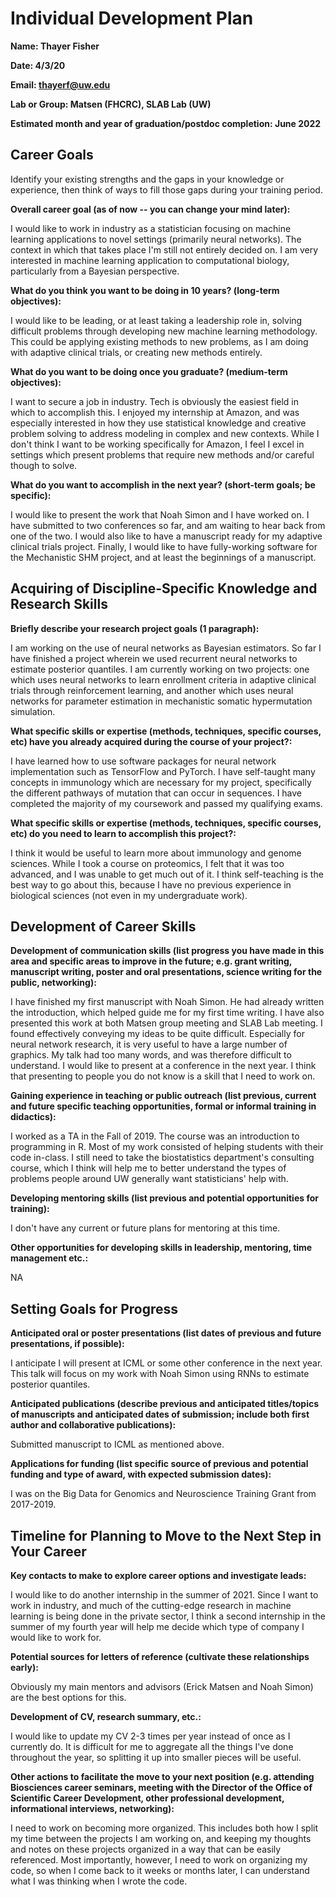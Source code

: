 # Individual Development Plan

**Name: Thayer Fisher**

**Date: 4/3/20**

**Email: thayerf@uw.edu**

**Lab or Group: Matsen (FHCRC), SLAB Lab (UW)**

**Estimated month and year of graduation/postdoc completion: June 2022**


## Career Goals
Identify your existing strengths and the gaps in your knowledge or experience, then think of ways to fill those gaps during your training period.

**Overall career goal (as of now -- you can change your mind later):**

I would like to work in industry as a statistician focusing on machine learning applications to novel settings (primarily neural networks). The context in which that takes place I'm still not entirely decided on. I am very interested in machine learning application to computational biology, particularly from a Bayesian perspective.


**What do you think you want to be doing in 10 years? (long-term objectives):**

I would like to be leading, or at least taking a leadership role in, solving difficult problems through developing new machine learning methodology. This could be applying existing methods to new problems, as I am doing with adaptive clinical trials, or creating new methods entirely.


**What do you want to be doing once you graduate? (medium-term objectives):**

I want to secure a job in industry. Tech is obviously the easiest field in which to accomplish this. I enjoyed my internship at Amazon,  and was especially interested in how they use statistical knowledge and creative problem solving to address modeling in complex and new contexts. While I don't think I want to be working specifically for Amazon, I feel I excel in settings which present problems that require new methods and/or careful though to solve.


**What do you want to accomplish in the next year? (short-term goals; be specific):**

I would like to present the work that Noah Simon and I have worked on. I have submitted to two conferences so far, and am waiting to hear back from one of the two. I would also like to have a manuscript ready for my adaptive clinical trials project. Finally, I would like to have fully-working software for the Mechanistic SHM project, and at least the beginnings of a manuscript.



## Acquiring of Discipline-Specific Knowledge and Research Skills
**Briefly describe your research project goals (1 paragraph):**

I am working on the use of neural networks as Bayesian estimators. So far I have finished a project wherein we used recurrent neural networks to estimate posterior quantiles. I am currently working on two projects: one which uses neural networks to learn enrollment criteria in adaptive clinical trials through reinforcement learning, and another which uses neural networks for parameter estimation in mechanistic somatic hypermutation simulation.



**What specific skills or expertise (methods, techniques, specific courses, etc) have you already acquired during the course of your project?:**

I have learned how to use software packages for neural network implementation such as TensorFlow and PyTorch. I have self-taught many concepts in immunology which are necessary for my project, specifically the different pathways of mutation that can occur in sequences. I have completed the majority of my coursework and passed my qualifying exams.


**What specific skills or expertise (methods, techniques, specific courses, etc) do you need to learn to accomplish this project?:**

I think it would be useful to learn more about immunology and genome sciences. While I took a course on proteomics, I felt that it was too advanced, and I was unable to get much out of it. I think self-teaching is the best way to go about this, because I have no previous experience in biological sciences (not even in my undergraduate work).





## Development of Career Skills

**Development of communication skills (list progress you have made in this area and specific areas to improve in the future; e.g. grant writing, manuscript writing, poster and oral presentations, science writing for the public, networking):**

I have finished my first manuscript with Noah Simon. He had already written the introduction, which helped guide me for my first time writing. I have also presented this work at both Matsen group meeting and SLAB Lab meeting. I found effectively conveying my ideas to be quite difficult. Especially for neural network research, it is very useful to have a large number of graphics. My talk had too many words, and was therefore difficult to understand. I would like to present at a conference in the next year. I think that presenting to people you do not know is a skill that I need to work on.

**Gaining experience in teaching or public outreach (list previous, current and future specific teaching opportunities, formal or informal training in didactics):**

I worked as a TA in the Fall of 2019. The course was an introduction to programming in R. Most of my work consisted of helping students with their code in-class. I still need to take the biostatistics department's consulting course, which I think will help me to better understand the types of problems people around UW generally want statisticians' help with.


**Developing mentoring skills (list previous and potential opportunities for training):**

I don't have any current or future plans for mentoring at this time.

**Other opportunities for developing skills in leadership, mentoring, time management etc.:**

NA

## Setting Goals for Progress

**Anticipated oral or poster presentations (list dates of previous and future presentations, if possible):**

I anticipate I will present at ICML or some other conference in the next year. This talk will focus on my work with Noah Simon using RNNs to estimate posterior quantiles.

**Anticipated publications (describe previous and anticipated titles/topics of manuscripts and anticipated dates of submission; include both first author and collaborative publications):**

Submitted manuscript to ICML as mentioned above.

**Applications for funding (list specific source of previous and potential funding and type of award, with expected submission dates):**

I was on the Big Data for Genomics and Neuroscience Training Grant from 2017-2019.

## Timeline for Planning to Move to the Next Step in Your Career

**Key contacts to make to explore career options and investigate leads:**

I would like to do another internship in the summer of 2021. Since I want to work in industry, and much of the cutting-edge research in machine learning is being done in the private sector, I think a second internship in the summer of my fourth year will help me decide which type of company I would like to work for.

**Potential sources for letters of reference (cultivate these relationships early):**

Obviously my main mentors and advisors (Erick Matsen and Noah Simon) are the best options for this.

**Development of CV, research summary, etc.:**

I would like to update my CV 2-3 times per year instead of once as I currently do. It is difficult for me to aggregate all the things I've done throughout the year, so splitting it up into smaller pieces will be useful.

**Other actions to facilitate the move to your next position (e.g. attending Biosciences career seminars, meeting with the Director of the Office of Scientific Career Development, other professional development, informational interviews, networking):**

I need to work on becoming more organized. This includes both how I split my time between the projects I am working on, and keeping my thoughts and notes on these projects organized in a way that can be easily referenced. Most importantly, however, I need to work on organizing my code, so when I come back to it weeks or months later, I can understand what I was thinking when I wrote the code.
